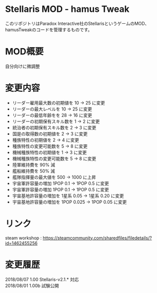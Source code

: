 ﻿# Stellaris MOD - hamus Tweak
このリポジトリはParadox Interactive社のStellarisというゲームのMOD、hamusTweakのコードを管理するものです。 

#  MOD概要
自分向けに微調整

# 変更内容
* リーダー雇用最大数の初期値を 10 -> 25 に変更
* リーダーの最大レベルを 10 -> 25 に変更
* リーダーの最低年齢をを 28 -> 16 に変更
* リーダーの初期保有スキル数を 1 -> 2 に変更
* 統治者の初期保有スキル数を 2 -> 3 に変更
* 国是の取得数の初期値を 2 -> 3 に変更
* 種族特性の初期値を 2 -> 4 に変更
* 種族特性の変更可能数を 5 -> 8 に変更
* 機械種族特性の初期値を 1 -> 3 に変更
* 機械種族特性の変更可能数を 5 -> 8 に変更
* 陸軍維持費を 90% 減
* 艦船維持費を 50% 減
* 艦隊指揮量の最大値を 500 -> 1000 に上昇
* 宇宙軍許容量の増加 1POP 0.1 -> 1POP 0.5 に変更
* 宇宙軍許容量の増加 1POP 0.1 -> 1POP 0.5 に変更
* 宇宙基地許容量の増加を 1星系 0.05 -> 1星系 0.20 に変更
* 宇宙基地許容量の増加を 1POP 0.025 -> 1POP 0.05 に変更

# リンク
steam workshop : https://steamcommunity.com/sharedfiles/filedetails/?id=1462455256   

# 変更履歴
2018/08/07  1.00  Stellaris-v2.1.* 対応   
2018/08/01  1.00b 試験公開   
